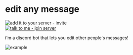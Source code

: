 # edit any message
[![add it to your server - invite](https://img.shields.io/badge/add_it_to_your_server-invite-5865F2?style=for-the-badge&logo=discord&logoColor=white)](https://discord.com/api/oauth2/authorize?client_id=962046819796394076&permissions=536880128&scope=bot%20applications.commands)  
[![talk to me - join server](https://img.shields.io/badge/talk_to_me-join-5865F2?style=for-the-badge&logo=discord&logoColor=white)](https://discord.gg/6vAzfFj8xG)

i'm a discord bot that lets you edit other people's messages!

![example](https://github.com/laralove143/edit-any-message-discord-bot/blob/650e2f4c0e3007b32537c32b661ecd862b4a01f4/example.gif?raw=true)
